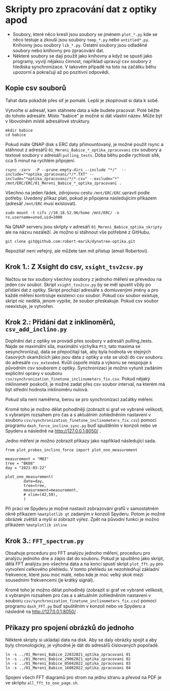# Skripty pro zpracování dat z optiky apod

* Soubory, které něco kreslí jsou soubory se jménem `plot_*.py`
kde se něco testuje a zkouší jsou soubory `temp_*.py` nebo
`untitled*.py`. Knihovny jsou soubory `lib_*.py`. Ostatní soubory jsou odladěné
soubory nebo knihovny pro zpracování dat.
* Některé soubory se dají použít jako knihovny a když se spustí jako programy,
  vyvíjí nějakou činnost, například upravují csv soubory z hlediska
  synchronizace. V takovém případě na toto na začátku běhu upozorní a pokračují
  až po pozitivní odpovědi. 

## Kopie csv souborů

Tahat data pokaždé přes síť je pomalé. Lepší je zkopírovat si data k sobě. 

Vytvořte si adresář, kam stáhnete data a kde budete pracovat. Poté běžte do
tohoto adresáře. 
Místo "babice" je možné si dát vlastní název. Může být v libovolném místě adresářové struktury.
```
mkdir babice
cd babice
```

Pokud máte QNAP disk s ERC daty přimountovaný, je možné použít rsync a stáhnout z
adresářů `01_Mereni_Babice_*_optika_zpracovani` csv soubory a textové soubory v
adresáři `pulling_tests`. Doba běhu podle rychlosti sítě, cca 5 minut na rychlém
připojení. 

```
rsync -zarv  -P --prune-empty-dirs --include "*/"  --include="*optika_zpracovani/*/*.TXT" --include="*optika_zpracovani/*/*.csv" --exclude="*" /mnt/ERC/ERC/01_Mereni_Babice_*_optika_zpracovani .
```
Všechno na jeden řádek, zdrojovou cestu `/mnt/ERC/ERC` upravit podle potřeby.
Uvedený příkaz platí, pokud je připojena následujícím příkazem (adresář `/mnt/ERC`
musí existovat).

```
sudo mount -t cifs //10.18.52.96/home /mnt/ERC/ -o ro,username=unod,uid=1000
```

Na QNAP serveru jsou skripty v adresáři `01_Mereni_Babice_optika_skripty` ale na
názvu nezáleží. Je možno si stáhnout vše potřebné z GitHubu.

```
git clone git@github.com:robert-marik/dynatree-optika.git
```

Repozitář není veřejný, ale můžete tam mít přístup (email Robertovi).


## Krok 1.: Z Xsight do csv, `xsight_tsv2csv.py`

Načtou se tsv soubory všechny soubory z jednoho měření se
převedou na jeden csv soubor. Skript `xsight_tsv2csv.py` by se měl
spustit vždy po přidání dat z optiky. Skript prochází adresáře s
domluvenými jmény a pro každé měření kontroluje existenci csv
soubor. Pokud csv soubor existuje, skript nic nedělá, jenom vypíše, že soubor
přeskakuje. Pokud csv soubor neexistuje, je vytvořen.

## Krok 2.: Přidání dat z inklinoměrů, `csv_add_inclino.py`

Doplnění dat z optiky se provádí přes soubory v adresáři
pulling_tests. Najde se maximální síla, maximální výchylka `Pt3`, tato
maxima se sesynchronizují, data se přepočítají tak, aby byla hodnota
ve stejných časových okamžicích jako jsou data z optiky a vše se uloží
do csv souboru do adresáře `csv_extended`. Kvůli úspoře místa a výkonu
se nespojuje s původním csv souborem z optiky. Synchronizaci je možno
vytunit zadáním explicitní opravy v souboru
`csv/synchronization_finetune_inclinometers_fix.csv`. Pokud nějaký
inklinometr poskočil, je možné zadat přes csv soubor interval, na
kterém má být střední hodnota inklinoměru nulová.

Pokud síla není naměřena, berou se pro synchronizaci začátky měření.

Kromě toho je možno dělat pohodlněji (zobrazit si graf ve vybrané velikosti, 
s vybraným rozsahem pro čas a s aktuálním zohledněním nastavení v souboru `csv/synchronization_finetune_inclinometers_fix.csv`)
pomocí programu `dash_force_inclino_sync.py` buď spuštěním v konzoli nebo ve Spyderu a následně na 
http://127.0.0.1:8050/ .

Jedno měření je možno zobrazit příkazy jako například následující sada.

```
from plot_probes_inclino_force import plot_one_measurement

measurement = "M03"
tree = "BK08"
day = "2021-03-22"

plot_one_measurement(
        date=day,
        tree=tree, 
        measurement=measurement, 
        # xlim=(42,50),
        ) 
```

Při práci ve Spyderu  je možné nastavit zobrazování grafů v samostatném okně příkazem `%matplotlib qt` zadaným v konzoli
Spyderu. Potom je možné obrázek zvětšit a myší si zobrazit výřez. Zpět na původní 
funkci je možno příkazem `%matplotlib inline`

## Krok 3.: `FFT_spectrum.py`

Obsahuje proceduru pro FFT analýzu jednoho měření, proceduru pro
analýzu jednoho dne a zápis dat do souboru. Pokud je spuštěno jako
skript, dělá FFT analýzu pro všechna data a na konci spustí skript
`plot_fft.py` pro vytvoření celkového přehledu. V tomto přehledu se
nezohledňují základní frekvence, které jsou moc malé, nebo kde je moc
velký skok mezi sousedními frekvencemi (je krátký signál).

Kromě toho je možno dělat pohodlněji (zobrazit si graf ve vybrané velikosti, 
s vybraným rozsahem pro čas a s aktuálním zohledněním nastavení v souboru `csv/synchronization_finetune_inclinometers_fix.csv`)
pomocí programu `dash_FFT.py` buď spuštěním v konzoli nebo ve Spyderu a následně na 
http://127.0.0.1:8050/ .



## Příkazy pro spojení obrázků do jednoho

Některé skripty si ukládají data na disk. Aby se daly obrázky spojit a aby byly
chronologicky, je výhodné je dát do adresářů číslovaných popořadě.
```
ln -s ../01_Mereni_Babice_22032021_optika_zpracovani 01
ln -s ../01_Mereni_Babice_29062021_optika_zpracovani 02
ln -s ../01_Mereni_Babice_05042022_optika_zpracovani 03
ln -s ../01_Mereni_Babice_16082022_optika_zpracovani 04
```

Spojení všech FFT diagramů pro strom na jednu stranu a převod na PDF je ve
skriptu `all_fft_to_one_page.sh`.
